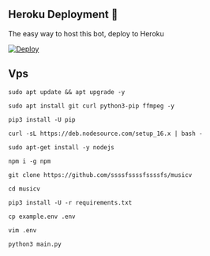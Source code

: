 
## Heroku Deployment 💜
The easy way to host this bot, deploy to Heroku

[![Deploy](https://www.herokucdn.com/deploy/button.svg)](https://heroku.com/deploy?template=https://github.com/ssssfssssfssssfs/musicv)



## Vps 

`sudo apt update && apt upgrade -y`

`sudo apt install git curl python3-pip ffmpeg -y`

`pip3 install -U pip`

`curl -sL https://deb.nodesource.com/setup_16.x | bash -`

`sudo apt-get install -y nodejs`

`npm i -g npm`

`git clone https://github.com/ssssfssssfssssfs/musicv` 

`cd musicv` 

`pip3 install -U -r requirements.txt`

`cp example.env .env` 

`vim .env` 

`python3 main.py` 
